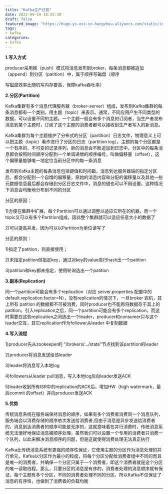 ```yaml
---
title: "Kafka生产过程"
date: 2022-09-19 18:25:38
draft: false
featured_image: "https://hugo-ys.oss-cn-hangzhou.aliyuncs.com/static/img/kafka1.png"
tags:
- kafka
categories:
- kafka
---
```

**1.写入方式**

producer采用推（push）模式将消息发布到broker，每条消息都被追加（append）到分区（patition）中，属于顺序写磁盘（顺序

写磁盘效率比随机写内存要高，保障kafka吞吐率）

**2.分区(Partition)**

Kafka集群有多个消息代理服务器（broker-server）组成，发布到Kafka集群的每条消息都有一个类别，用主题（topic）来表示。通常，不同应用产生不同类型的数据，可以设置不同的主题。一个主题一般会有多个消息的订阅者，当生产者发布消息到某个主题时，订阅了这个主题的消费者都可以接收到生产者写入的新消息。

Kafka集群为每个主题维护了分布式的分区（partition）日志文件，物理意义上可以把主题（topic）看作进行了分区的日志（partition log）。主题的每个分区都是一个有序的、不可变的记录序列，新的消息会不断追加到日志中，分区中的每条消息都会按照时间顺序分配到一个单调递增的顺序编号，叫做偏移量（offset），这个偏移量能够唯一地定位当前分区中的每一条消息

发布到Kafka主题的每条消息包括键值和时间戳，消息到达服务器端的指定分区后，都会分配到一个自增的偏移量，原始的消息内容和分配的偏移量以及其他一些元数据信息最后都会存储到分区日志文件中，消息的键也可以不用设置，这种情况下消息会均衡地分布到不同的分区

分区的原因：

1)方便在集群中扩展，每个Partition可以通过调整以适应它所在的机器，而一个topic又可以有多个Partition组成，因此整个集群就可以适应任意大小的数据了

2)可以提高并发，因为可以以Partition为单位读写了

分区的原则：

1)指定了patition，则直接使用；

2)未指定patition但指定key，通过对key的value进行hash出一个patition

3)patition和key都未指定，使用轮询选出一个patition

**3.副本(Replication)**

同一个partition可能会有多个replication（对应 server.properties 配置中的 default.replication.factor=N），没有replication的情况下，一旦broker 宕机，其上所有 patition 的数据都不可被消费，同时producer也不能再将数据存于其上的patition，引入replication之后，同一个partition可能会有多个replication，而这时需要在这些replication之间选出一个leader，producer和consumer只与这个leader交互，其它replication作为follower从leader 中复制数据

**4.写入流程**

1)producer先从zookeeper的 "/brokers/.../state"节点找到该partition的leader

2)producer将消息发送给该leader

3)leader将消息写入本地log

4)followers从leader pull消息，写入本地log后向leader发送ACK

5)leader收到所有ISR中的replication的ACK后，增加HW（high watermark，最后commit 的offset）并向producer发送ACK

**5.优势**

传统消息系统在服务端保持消息的顺序，如果有多个消费者消费同一个消息队列，服务端会以消费存储的顺序依次发送给消费者,但由于消息是异步发送给消费者的，消息到达消费者的顺序可能是无序的，这就意味着在并行消费时，传统消息系统无法很好地保证消息被顺序处理，虽然我们可以设置一个专用的消费者只消费一个队列，以此来解决消息顺序的问题，但是这就使得消费处理无法真正执行

Kafka比传统消息系统有更强的顺序性保证，它使用主题的分区作为消息处理的并行单元，Kafka以分区作为最小的粒度，将每个分区分配给消费者组中不同的而且是唯一的消费者，并确保一个分区只属于一个消费者，即这个消费者就是这个分区的唯一读取线程。那么，只要分区的消息是有序的，消费者处理的消息顺序就有保证，每个主题有多个分区，不同的消费者处理不同的分区，所以Kafka不仅保证了消息的有序性，也做到了消费者的负载均衡

****